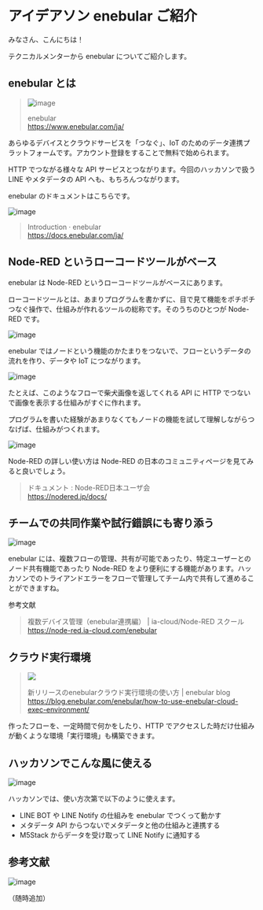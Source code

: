 # アイデアソン enebular ご紹介

みなさん、こんにちは！

テクニカルメンターから enebular についてご紹介します。

## enebular とは

> ![image](https://i.gyazo.com/627c47635133e03b57279d3292cdbf29.png)
> 
> enebular  
> https://www.enebular.com/ja/

あらゆるデバイスとクラウドサービスを「つなぐ」、IoT のためのデータ連携プラットフォームです。アカウント登録をすることで無料で始められます。

HTTP でつながる様々な API サービスとつながります。今回のハッカソンで扱う LINE やメタデータの API へも、もちろんつながります。

enebular のドキュメントはこちらです。

![image](https://i.gyazo.com/e6044a271c9e7913c5a34a378a8ed48b.png)

> Introduction · enebular  
> https://docs.enebular.com/ja/

## Node-RED というローコードツールがベース

enebular は Node-RED というローコードツールがベースにあります。

ローコードツールとは、あまりプログラムを書かずに、目で見て機能をポチポチつなぐ操作で、仕組みが作れるツールの総称です。そのうちのひとつが Node-RED です。

![image](https://i.gyazo.com/a93a65feb868db86c580e9f495d8a9e0.png)

enebular ではノードという機能のかたまりをつないで、フローというデータの流れを作り、データや IoT につながります。

![image](https://i.gyazo.com/82277372eeca4580a378bbc8bcc97769.jpg)

たとえば、このようなフローで柴犬画像を返してくれる API に HTTP でつないで画像を表示する仕組みがすぐに作れます。

プログラムを書いた経験があまりなくてもノードの機能を試して理解しながらつなげば、仕組みがつくれます。

![image](https://i.gyazo.com/0f0d8330e70baee4b216f55c51881f0b.png)

Node-RED の詳しい使い方は Node-RED の日本のコミュニティページを見てみると良いでしょう。

> ドキュメント : Node-RED日本ユーザ会  
> https://nodered.jp/docs/

## チームでの共同作業や試行錯誤にも寄り添う

![image](https://i.gyazo.com/9b56c44bc03f5f4d2262903e1d1cfef8.png)

enebular には、複数フローの管理、共有が可能であったり、特定ユーザーとのノード共有機能であったり Node-RED をより便利にする機能があります。ハッカソンでのトライアンドエラーをフローで管理してチーム内で共有して進めることができますね。

参考文献
> 複数デバイス管理（enebular連携編） | ia-cloud/Node-RED スクール  
> https://node-red.ia-cloud.com/enebular

## クラウド実行環境

> ![](https://blog.enebular.com/wp-content/uploads/2022/03/image-1-768x310.png)
>
> 新リリースのenebularクラウド実行環境の使い方 | enebular blog  
https://blog.enebular.com/enebular/how-to-use-enebular-cloud-exec-environment/

作ったフローを、一定時間で何かをしたり、HTTP でアクセスした時だけ仕組みが動くような環境「実行環境」も構築できます。

## ハッカソンでこんな風に使える

![image](https://i.gyazo.com/5cecb4da5090e7290bc69bd3f5eb059e.png)

ハッカソンでは、使い方次第で以下のように使えます。

- LINE BOT や LINE Notify の仕組みを enebular でつくって動かす
- メタデータ API からつないでメタデータと他の仕組みと連携する
- M5Stack からデータを受け取って LINE Notify に通知する

## 参考文献

![image](https://i.gyazo.com/48a29e0bbec328b7ab43b0e7f39e59b4.png)

（随時追加）